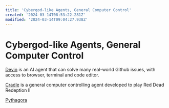 ```yaml
---
title: 'Cybergod-like Agents, General Computer Control'
created: '2024-03-14T08:53:22.281Z'
modified: '2024-03-14T09:04:27.938Z'
---
```


# Cybergod-like Agents, General Computer Control

[Devin]() is an AI agent that can solve many real-world Github issues, with access to browser, terminal and code editor.

[Cradle](https://github.com/BAAI-Agents/Cradle) is a general computer controlling agent developed to play Red Dead Redeption II 

[Pythagora](https://github.com/Pythagora-io/gpt-pilot) 
